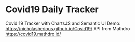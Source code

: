 # Covid19 Daily Tracker
Covid 19 Tracker with ChartsJS and Semantic UI Demo: https://nicholasherious.github.io/Covid19/
API from Mathdro https://covid19.mathdro.id/

